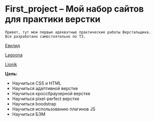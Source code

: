 # First_project – Мой набор сайтов для практики верстки
```
Привет, тут мои первые адекватные практические работы Верстальщика. Все разработано самостоятельно по ТЗ.
```

[Евклид](https://crashmet.github.io/first_projects/evklid/index)

[Lagoona](https://crashmet.github.io/first_projects/lagoona/index)

[Lionik](https://crashmet.github.io/first_projects/lionik/index)


**Цель:**
- Научиться CSS и HTML
- Научиться адаптивной верстке
- Научиться кроссбраузерной верстке
- Научиться pixel-perfect верстке
- Научиться boodstrap
- Научиться использованию плагинов JS
- Научиться БЭМ
